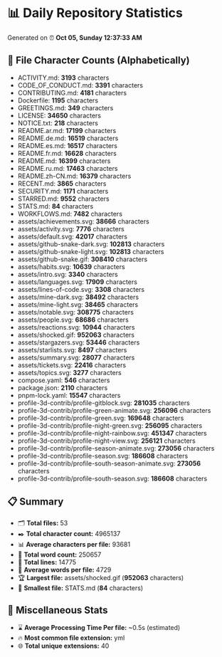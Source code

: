 # 📊 Daily Repository Statistics
Generated on ⏰ **Oct 05, Sunday 12:37:33 AM**

## 📂 File Character Counts (Alphabetically)
- ACTIVITY.md: **3193** characters
- CODE_OF_CONDUCT.md: **3391** characters
- CONTRIBUTING.md: **4181** characters
- Dockerfile: **1195** characters
- GREETINGS.md: **349** characters
- LICENSE: **34650** characters
- NOTICE.txt: **218** characters
- README.ar.md: **17199** characters
- README.de.md: **16519** characters
- README.es.md: **16517** characters
- README.fr.md: **16628** characters
- README.md: **16399** characters
- README.ru.md: **17463** characters
- README.zh-CN.md: **16379** characters
- RECENT.md: **3865** characters
- SECURITY.md: **1171** characters
- STARRED.md: **9552** characters
- STATS.md: **84** characters
- WORKFLOWS.md: **7482** characters
- assets/achievements.svg: **38666** characters
- assets/activity.svg: **7776** characters
- assets/default.svg: **42017** characters
- assets/github-snake-dark.svg: **102813** characters
- assets/github-snake-light.svg: **102813** characters
- assets/github-snake.gif: **308410** characters
- assets/habits.svg: **10639** characters
- assets/intro.svg: **3340** characters
- assets/languages.svg: **17909** characters
- assets/lines-of-code.svg: **3308** characters
- assets/mine-dark.svg: **38492** characters
- assets/mine-light.svg: **38465** characters
- assets/notable.svg: **308775** characters
- assets/people.svg: **68686** characters
- assets/reactions.svg: **10944** characters
- assets/shocked.gif: **952063** characters
- assets/stargazers.svg: **53446** characters
- assets/starlists.svg: **8497** characters
- assets/summary.svg: **28077** characters
- assets/tickets.svg: **22416** characters
- assets/topics.svg: **3277** characters
- compose.yaml: **546** characters
- package.json: **2110** characters
- pnpm-lock.yaml: **15547** characters
- profile-3d-contrib/profile-gitblock.svg: **281035** characters
- profile-3d-contrib/profile-green-animate.svg: **256096** characters
- profile-3d-contrib/profile-green.svg: **169648** characters
- profile-3d-contrib/profile-night-green.svg: **256095** characters
- profile-3d-contrib/profile-night-rainbow.svg: **451347** characters
- profile-3d-contrib/profile-night-view.svg: **256121** characters
- profile-3d-contrib/profile-season-animate.svg: **273056** characters
- profile-3d-contrib/profile-season.svg: **186608** characters
- profile-3d-contrib/profile-south-season-animate.svg: **273056** characters
- profile-3d-contrib/profile-south-season.svg: **186608** characters

## 📋 Summary
- 🗂️ **Total files:** 53
- ✒️ **Total character count:** 4965137
- 📊 **Average characters per file:** 93681
- 📝 **Total word count:** 250657
- 🧾 **Total lines:** 14775
- 📐 **Average words per file:** 4729
- 🏆 **Largest file:** assets/shocked.gif (**952063** characters)
- 🥉 **Smallest file:** STATS.md (**84** characters)

## 🌟 Miscellaneous Stats
- ⌛ **Average Processing Time Per file:** ~0.5s (estimated)
- 🔥 **Most common file extension:** yml
- 🌐 **Total unique extensions:** 40
